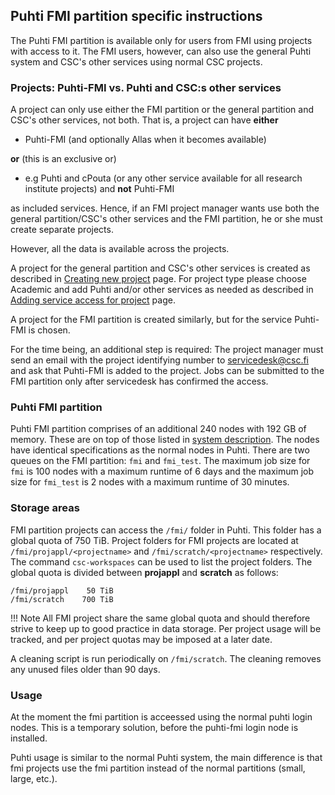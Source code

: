 ## Puhti FMI partition specific instructions

The Puhti FMI partition is available only for users from FMI using projects with access to it. The FMI users, however, can also use the general Puhti system and CSC's other services using normal CSC projects.


### Projects: Puhti-FMI vs. Puhti and CSC:s other services

A project can only use either the FMI partition or the general partition and CSC's other services, not both. That is, a project can have **either**
* Puhti-FMI (and optionally Allas when it becomes available) 

**or** (this is an exclusive or)
* e.g Puhti and cPouta (or any other service available for all research institute projects) and **not** Puhti-FMI

as included services. Hence, if an FMI project manager wants use both the general partition/CSC's other services and the FMI partition, he or she must create separate projects.

However, all the data is available across the projects.

A project for the general partition and CSC's other services is created as described in [Creating new project](https://docs.csc.fi/accounts/creating-new-project/) page. For project type please choose Academic and add Puhti and/or other services as needed as described in [Adding service access for project](https://docs.csc.fi/accounts/adding-service-access-for-project/) page.

A project for the FMI partition is created similarly, but for the service Puhti-FMI is chosen. 

For the time being, an additional step is required: The project manager must send an email with the project identifying number to servicedesk@csc.fi and ask that Puhti-FMI is added to the project. Jobs can be submitted to the FMI partition only after servicedesk has confirmed the access.

### Puhti FMI partition

Puhti FMI partition comprises of an additional 240 nodes with 192 GB of memory. These are on top of those listed in [system description](../computing/system.md). The nodes have identical specifications as the normal nodes in Puhti. There are two queues on the FMI partition: `fmi` and `fmi_test`. The maximum job size for `fmi` is 100 nodes with a maximum runtime of 6 days and the maximum job size for `fmi_test` is 2 nodes with a maximum runtime of 30 minutes.   

### Storage areas

FMI partition projects can access the `/fmi/` folder in Puhti. This folder has a global quota of 750 TiB. Project folders for FMI projects are located at
`/fmi/projappl/<projectname>` and `/fmi/scratch/<projectname>` respectively. The command `csc-workspaces` can be used to list the project folders. The global quota is divided 
between __projappl__ and __scratch__ as follows: 
```
/fmi/projappl    50 TiB
/fmi/scratch    700 TiB
```

!!! Note
    All FMI project share the same global quota and should therefore strive to keep up to good practice in data storage.
    Per project usage will be tracked, and per project quotas may be imposed at a later date.


A cleaning script is run periodically on `/fmi/scratch`. The cleaning removes any unused files older than 90 days. 

### Usage

At the moment the fmi partition is acceessed using the normal puhti login nodes. This is a temporary solution, before the puhti-fmi login node is installed.

Puhti usage is similar to the normal Puhti system, the main difference is that fmi projects use the fmi partition instead of the normal partitions (small, large, etc.).


